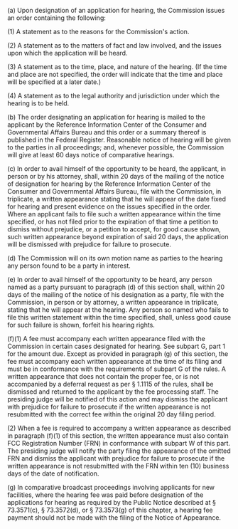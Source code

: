 (a) Upon designation of an application for hearing, the Commission issues an order containing the following:

(1) A statement as to the reasons for the Commission's action.

(2) A statement as to the matters of fact and law involved, and the issues upon which the application will be heard.

(3) A statement as to the time, place, and nature of the hearing. (If the time and place are not specified, the order will indicate that the time and place will be specified at a later date.)
                                    

(4) A statement as to the legal authority and jurisdiction under which the hearing is to be held.

(b) The order designating an application for hearing is mailed to the applicant by the Reference Information Center of the Consumer and Governmental Affairs Bureau and this order or a summary thereof is published in the Federal Register. Reasonable notice of hearing will be given to the parties in all proceedings; and, whenever possible, the Commission will give at least 60 days notice of comparative hearings.

(c) In order to avail himself of the opportunity to be heard, the applicant, in person or by his attorney, shall, within 20 days of the mailing of the notice of designation for hearing by the Reference Information Center of the Consumer and Governmental Affairs Bureau, file with the Commission, in triplicate, a written appearance stating that he will appear of the date fixed for hearing and present evidence on the issues specified in the order. Where an applicant fails to file such a written appearance within the time specified, or has not filed prior to the expiration of that time a petition to dismiss without prejudice, or a petition to accept, for good cause shown, such written appearance beyond expiration of said 20 days, the application will be dismissed with prejudice for failure to prosecute.

(d) The Commission will on its own motion name as parties to the hearing any person found to be a party in interest.

(e) In order to avail himself of the opportunity to be heard, any person named as a party pursuant to paragraph (d) of this section shall, within 20 days of the mailing of the notice of his designation as a party, file with the Commission, in person or by attorney, a written appearance in triplicate, stating that he will appear at the hearing. Any person so named who fails to file this written statement within the time specified, shall, unless good cause for such failure is shown, forfeit his hearing rights.

(f)(1) A fee must accompany each written appearance filed with the Commission in certain cases designated for hearing. See subpart G, part 1 for the amount due. Except as provided in paragraph (g) of this section, the fee must accompany each written appearance at the time of its filing and must be in conformance with the requirements of subpart G of the rules. A written appearance that does not contain the proper fee, or is not accompanied by a deferral request as per § 1.1115 of the rules, shall be dismissed and returned to the applicant by the fee processing staff. The presiding judge will be notified of this action and may dismiss the applicant with prejudice for failure to prosecute if the written appearance is not resubmitted with the correct fee within the original 20 day filing period.
                                    

(2) When a fee is required to accompany a written appearance as described in paragraph (f)(1) of this section, the written appearance must also contain FCC Registration Number (FRN) in conformance with subpart W of this part. The presiding judge will notify the party filing the appearance of the omitted FRN and dismiss the applicant with prejudice for failure to prosecute if the written appearance is not resubmitted with the FRN within ten (10) business days of the date of notification.

(g) In comparative broadcast proceedings involving applicants for new facilities, where the hearing fee was paid before designation of the applications for hearing as required by the Public Notice described at § 73.3571(c), § 73.3572(d), or § 73.3573(g) of this chapter, a hearing fee payment should not be made with the filing of the Notice of Appearance.

